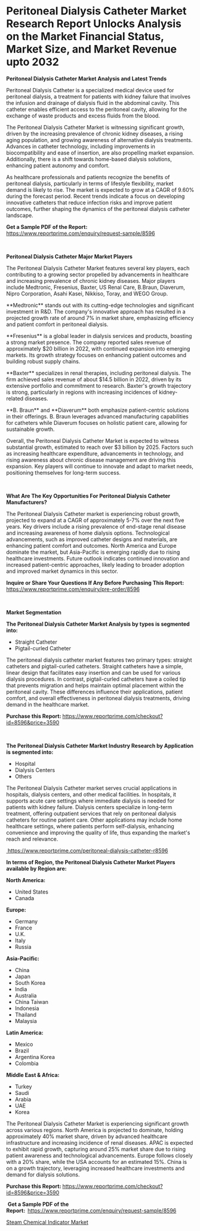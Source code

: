 <p><h1>Peritoneal Dialysis Catheter Market Research Report Unlocks Analysis on the Market Financial Status, Market Size, and Market Revenue upto 2032</h1></p><p><strong>Peritoneal Dialysis Catheter Market Analysis and Latest Trends</strong></p>
<p><p>Peritoneal Dialysis Catheter is a specialized medical device used for peritoneal dialysis, a treatment for patients with kidney failure that involves the infusion and drainage of dialysis fluid in the abdominal cavity. This catheter enables efficient access to the peritoneal cavity, allowing for the exchange of waste products and excess fluids from the blood.</p><p>The Peritoneal Dialysis Catheter Market is witnessing significant growth, driven by the increasing prevalence of chronic kidney diseases, a rising aging population, and growing awareness of alternative dialysis treatments. Advances in catheter technology, including improvements in biocompatibility and ease of insertion, are also propelling market expansion. Additionally, there is a shift towards home-based dialysis solutions, enhancing patient autonomy and comfort.</p><p>As healthcare professionals and patients recognize the benefits of peritoneal dialysis, particularly in terms of lifestyle flexibility, market demand is likely to rise. The market is expected to grow at a CAGR of 9.60% during the forecast period. Recent trends indicate a focus on developing innovative catheters that reduce infection risks and improve patient outcomes, further shaping the dynamics of the peritoneal dialysis catheter landscape.</p></p>
<p><strong>Get a Sample PDF of the Report:&nbsp;</strong> <a href="https://www.reportprime.com/enquiry/request-sample/8596?utm_campaign=3558&utm_medium=2&utm_source=Github&utm_content=ia&utm_term=20032025&utm_id=peritoneal-dialysis-catheter">https://www.reportprime.com/enquiry/request-sample/8596</a></p>
<p>&nbsp;</p>
<p><strong>Peritoneal Dialysis Catheter Major Market Players</strong></p>
<p><p>The Peritoneal Dialysis Catheter Market features several key players, each contributing to a growing sector propelled by advancements in healthcare and increasing prevalence of chronic kidney diseases. Major players include Medtronic, Fresenius, Baxter, US Renal Care, B.Braun, Diaverum, Nipro Corporation, Asahi Kasei, Nikkiso, Toray, and WEGO Group.</p><p>**Medtronic** stands out with its cutting-edge technologies and significant investment in R&D. The company's innovative approach has resulted in a projected growth rate of around 7% in market share, emphasizing efficiency and patient comfort in peritoneal dialysis.</p><p>**Fresenius** is a global leader in dialysis services and products, boasting a strong market presence. The company reported sales revenue of approximately $20 billion in 2022, with continued expansion into emerging markets. Its growth strategy focuses on enhancing patient outcomes and building robust supply chains.</p><p>**Baxter** specializes in renal therapies, including peritoneal dialysis. The firm achieved sales revenue of about $14.5 billion in 2022, driven by its extensive portfolio and commitment to research. Baxter's growth trajectory is strong, particularly in regions with increasing incidences of kidney-related diseases.</p><p>**B. Braun** and **Diaverum** both emphasize patient-centric solutions in their offerings. B. Braun leverages advanced manufacturing capabilities for catheters while Diaverum focuses on holistic patient care, allowing for sustainable growth.</p><p>Overall, the Peritoneal Dialysis Catheter Market is expected to witness substantial growth, estimated to reach over $3 billion by 2025. Factors such as increasing healthcare expenditure, advancements in technology, and rising awareness about chronic disease management are driving this expansion. Key players will continue to innovate and adapt to market needs, positioning themselves for long-term success.</p></p>
<p>&nbsp;</p>
<p><strong>What Are The Key Opportunities For Peritoneal Dialysis Catheter Manufacturers?</strong></p>
<p><p>The Peritoneal Dialysis Catheter market is experiencing robust growth, projected to expand at a CAGR of approximately 5-7% over the next five years. Key drivers include a rising prevalence of end-stage renal disease and increasing awareness of home dialysis options. Technological advancements, such as improved catheter designs and materials, are enhancing patient comfort and outcomes. North America and Europe dominate the market, but Asia-Pacific is emerging rapidly due to rising healthcare investments. Future outlook indicates continued innovation and increased patient-centric approaches, likely leading to broader adoption and improved market dynamics in this sector.</p></p>
<p><strong>Inquire or Share Your Questions If Any Before Purchasing This Report:</strong> <a href="https://www.reportprime.com/enquiry/pre-order/8596?utm_campaign=3558&utm_medium=2&utm_source=Github&utm_content=ia&utm_term=20032025&utm_id=peritoneal-dialysis-catheter">https://www.reportprime.com/enquiry/pre-order/8596</a></p>
<p>&nbsp;</p>
<p><strong>Market Segmentation</strong></p>
<p><strong>The Peritoneal Dialysis Catheter Market Analysis by types is segmented into:</strong></p>
<p><ul><li>Straight Catheter</li><li>Pigtail-curled Catheter</li></ul></p>
<p><p>The peritoneal dialysis catheter market features two primary types: straight catheters and pigtail-curled catheters. Straight catheters have a simple, linear design that facilitates easy insertion and can be used for various dialysis procedures. In contrast, pigtail-curled catheters have a coiled tip that prevents migration and helps maintain optimal placement within the peritoneal cavity. These differences influence their applications, patient comfort, and overall effectiveness in peritoneal dialysis treatments, driving demand in the healthcare market.</p></p>
<p><strong>Purchase this Report:&nbsp;</strong><a href="https://www.reportprime.com/checkout?id=8596&price=3590&utm_campaign=3558&utm_medium=2&utm_source=Github&utm_content=ia&utm_term=20032025&utm_id=peritoneal-dialysis-catheter">https://www.reportprime.com/checkout?id=8596&price=3590</a></p>
<p>&nbsp;</p>
<p><strong>The Peritoneal Dialysis Catheter Market Industry Research by Application is segmented into:</strong></p>
<p><ul><li>Hospital</li><li>Dialysis Centers</li><li>Others</li></ul></p>
<p><p>The Peritoneal Dialysis Catheter market serves crucial applications in hospitals, dialysis centers, and other medical facilities. In hospitals, it supports acute care settings where immediate dialysis is needed for patients with kidney failure. Dialysis centers specialize in long-term treatment, offering outpatient services that rely on peritoneal dialysis catheters for routine patient care. Other applications may include home healthcare settings, where patients perform self-dialysis, enhancing convenience and improving the quality of life, thus expanding the market's reach and relevance.</p></p>
<p><a href="https://www.reportprime.com/peritoneal-dialysis-catheter-r8596?utm_campaign=3558&utm_medium=2&utm_source=Github&utm_content=ia&utm_term=20032025&utm_id=peritoneal-dialysis-catheter">&nbsp;https://www.reportprime.com/peritoneal-dialysis-catheter-r8596</a></p>
<p><strong>In terms of Region, the Peritoneal Dialysis Catheter Market Players available by Region are:</strong></p>
<p>
    <p> <strong> North America: </strong>
        <ul>
            <li>United States</li>
            <li>Canada</li>
        </ul>
        </p> 
    <p> <strong> Europe: </strong>
        <ul>
            <li>Germany</li>
            <li>France</li>
            <li>U.K.</li>
            <li>Italy</li>
            <li>Russia</li>
        </ul>
        </p> 
    <p> <strong> Asia-Pacific: </strong>
        <ul>
            <li>China</li>
            <li>Japan</li>
            <li>South Korea</li>
            <li>India</li>
            <li>Australia</li>
            <li>China Taiwan</li>
            <li>Indonesia</li>
            <li>Thailand</li>
            <li>Malaysia</li>
        </ul>
        </p> 
    <p> <strong> Latin America: </strong>
        <ul>
            <li>Mexico</li>
            <li>Brazil</li>
            <li>Argentina Korea</li>
            <li>Colombia</li>
        </ul>
        </p> 
    <p> <strong> Middle East & Africa: </strong>
        <ul>
            <li>Turkey</li>
            <li>Saudi</li>
            <li>Arabia</li>
            <li>UAE</li>
            <li>Korea</li>
        </ul>
    </p>
    </p>
<p><p>The Peritoneal Dialysis Catheter Market is experiencing significant growth across various regions. North America is projected to dominate, holding approximately 40% market share, driven by advanced healthcare infrastructure and increasing incidence of renal diseases. APAC is expected to exhibit rapid growth, capturing around 25% market share due to rising patient awareness and technological advancements. Europe follows closely with a 20% share, while the USA accounts for an estimated 15%. China is on a growth trajectory, leveraging increased healthcare investments and demand for dialysis solutions.</p></p>
<p><strong>Purchase this Report: </strong><a href="https://www.reportprime.com/checkout?id=8596&price=3590&utm_campaign=3558&utm_medium=2&utm_source=Github&utm_content=ia&utm_term=20032025&utm_id=peritoneal-dialysis-catheter">https://www.reportprime.com/checkout?id=8596&price=3590</a></p>
<p>&nbsp;<strong>Get a Sample PDF of the Report:&nbsp;&nbsp;</strong><a href="https://www.reportprime.com/enquiry/request-sample/8596?utm_campaign=3558&utm_medium=2&utm_source=Github&utm_content=ia&utm_term=20032025&utm_id=peritoneal-dialysis-catheter">https://www.reportprime.com/enquiry/request-sample/8596</a></p>
<p><strong></strong></p>
<p><p><a href="https://github.com/elhibacajka/Market-Research-Report-List-1/blob/main/steam-chemical-indicator-market.md?utm_campaign=3558&utm_medium=2&utm_source=Github&utm_content=ia&utm_term=20032025&utm_id=peritoneal-dialysis-catheter">Steam Chemical Indicator Market</a></p></p>